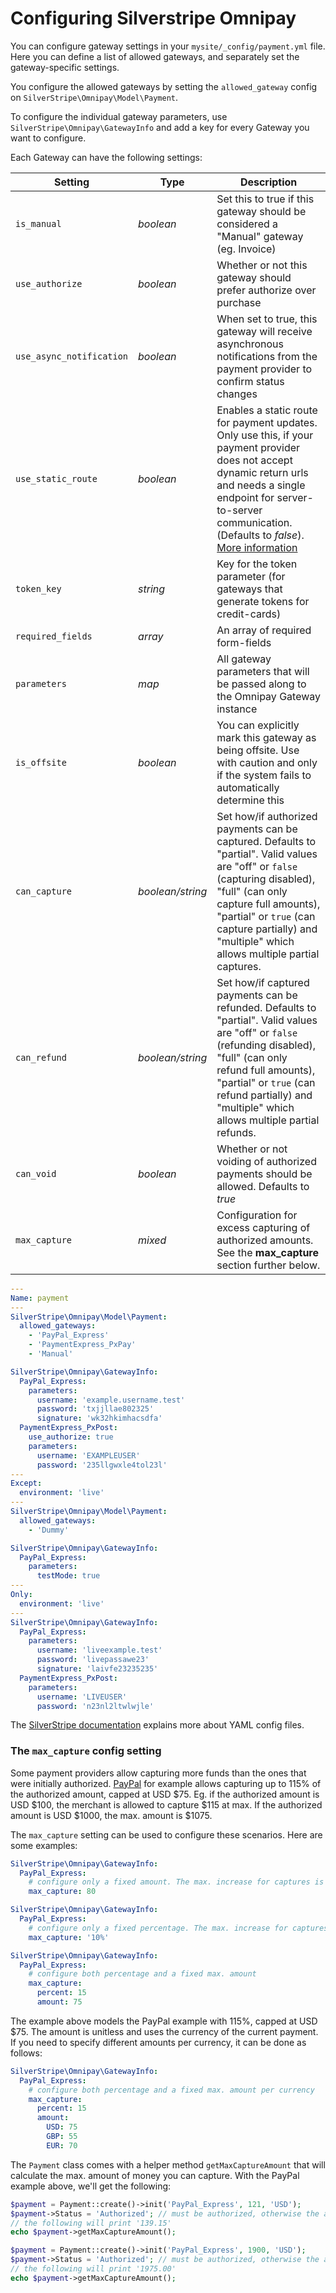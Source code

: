 # Configuring Silverstripe Omnipay

You can configure gateway settings in your `mysite/_config/payment.yml` file.
Here you can define a list of allowed gateways, and separately set the gateway-specific settings.

You configure the allowed gateways by setting the `allowed_gateway` config on `SilverStripe\Omnipay\Model\Payment`.

To configure the individual gateway parameters, use `SilverStripe\Omnipay\GatewayInfo` and add a key for every Gateway you want to configure.

Each Gateway can have the following settings:

| Setting                  | Type             | Description
| ------------------------ | ---------------- | ---
| `is_manual`              | *boolean*        | Set this to true if this gateway should be considered a "Manual" gateway (eg. Invoice)
| `use_authorize`          | *boolean*        | Whether or not this gateway should prefer authorize over purchase
| `use_async_notification` | *boolean*        | When set to true, this gateway will receive asynchronous notifications from the payment provider to confirm status changes
| `use_static_route`       | *boolean*        | Enables a static route for payment updates. Only use this, if your payment provider does not accept dynamic return urls and needs a single endpoint for server-to-server communication. (Defaults to *false*). [More information](StaticRoutes.md)
| `token_key`              | *string*         | Key for the token parameter (for gateways that generate tokens for credit-cards)
| `required_fields`        | *array*          | An array of required form-fields
| `parameters`             | *map*            | All gateway parameters that will be passed along to the Omnipay Gateway instance
| `is_offsite`             | *boolean*        | You can explicitly mark this gateway as being offsite. Use with caution and only if the system fails to automatically determine this
| `can_capture`            | *boolean/string* | Set how/if authorized payments can be captured. Defaults to "partial". Valid values are "off" or `false` (capturing disabled), "full" (can only capture full amounts), "partial" or `true` (can capture partially) and "multiple" which allows multiple partial captures.
| `can_refund`             | *boolean/string* | Set how/if captured payments can be refunded. Defaults to "partial". Valid values are "off" or `false` (refunding disabled), "full" (can only refund full amounts), "partial" or `true` (can refund partially) and "multiple" which allows multiple partial refunds.
| `can_void`               | *boolean*        | Whether or not voiding of authorized payments should be allowed. Defaults to *true*
| `max_capture`            | *mixed*          | Configuration for excess capturing of authorized amounts. See the **max_capture** section further below.

```yaml
---
Name: payment
---
SilverStripe\Omnipay\Model\Payment:
  allowed_gateways:
    - 'PayPal_Express'
    - 'PaymentExpress_PxPay'
    - 'Manual'

SilverStripe\Omnipay\GatewayInfo:
  PayPal_Express:
    parameters:
      username: 'example.username.test'
      password: 'txjjllae802325'
      signature: 'wk32hkimhacsdfa'
  PaymentExpress_PxPost:
    use_authorize: true
    parameters:
      username: 'EXAMPLEUSER'
      password: '235llgwxle4tol23l'
---
Except:
  environment: 'live'
---
SilverStripe\Omnipay\Model\Payment:
  allowed_gateways:
    - 'Dummy'

SilverStripe\Omnipay\GatewayInfo:
  PayPal_Express:
    parameters:
      testMode: true
---
Only:
  environment: 'live'
---
SilverStripe\Omnipay\GatewayInfo:
  PayPal_Express:
    parameters:
      username: 'liveexample.test'
      password: 'livepassawe23'
      signature: 'laivfe23235235'
  PaymentExpress_PxPost:
    parameters:
      username: 'LIVEUSER'
      password: 'n23nl2ltwlwjle'
```

The [SilverStripe documentation](https://docs.silverstripe.org/en/4/developer_guides/configuration/configuration/) explains more about YAML config files.

### The `max_capture` config setting

Some payment providers allow capturing more funds than the ones that were initially authorized. 
[PayPal](https://developer.paypal.com/docs/classic/paypal-payments-standard/integration-guide/authcapture/) for example 
allows capturing up to 115% of the authorized amount, capped at USD $75. Eg. if the authorized amount is USD $100, 
the merchant is allowed to capture $115 at max. If the authorized amount is USD $1000, the max. amount is $1075.

The `max_capture` setting can be used to configure these scenarios. Here are some examples:

```yaml
SilverStripe\Omnipay\GatewayInfo:
  PayPal_Express:
    # configure only a fixed amount. The max. increase for captures is always 80
    max_capture: 80
```

```yaml
SilverStripe\Omnipay\GatewayInfo:
  PayPal_Express:
    # configure only a fixed percentage. The max. increase for captures is always 10%
    max_capture: '10%'
```

```yaml
SilverStripe\Omnipay\GatewayInfo:
  PayPal_Express:
    # configure both percentage and a fixed max. amount
    max_capture:
      percent: 15
      amount: 75
```

The example above models the PayPal example with 115%, capped at USD $75. The amount is unitless and uses the currency of the current payment. 
If you need to specify different amounts per currency, it can be done as follows:

```yaml
SilverStripe\Omnipay\GatewayInfo:
  PayPal_Express:
    # configure both percentage and a fixed max. amount per currency
    max_capture:
      percent: 15
      amount:
        USD: 75
        GBP: 55
        EUR: 70
```

The `Payment` class comes with a helper method `getMaxCaptureAmount` that will calculate the max. amount of money you can capture. With the PayPal example above, we'll get the following:

```php
$payment = Payment::create()->init('PayPal_Express', 121, 'USD');
$payment->Status = 'Authorized'; // must be authorized, otherwise the amount will be 0
// the following will print '139.15'
echo $payment->getMaxCaptureAmount();

$payment = Payment::create()->init('PayPal_Express', 1900, 'USD');
$payment->Status = 'Authorized'; // must be authorized, otherwise the amount will be 0
// the following will print '1975.00'
echo $payment->getMaxCaptureAmount();

```
